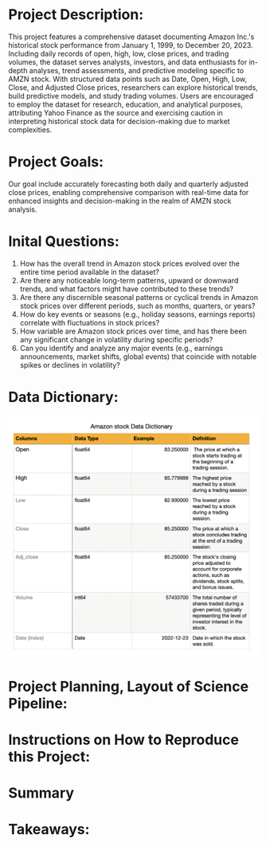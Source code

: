 # Project Description: 
This project features a comprehensive dataset documenting Amazon Inc.'s historical stock performance from January 1, 1999, to December 20, 2023. Including daily records of open, high, low, close prices, and trading volumes, the dataset serves analysts, investors, and data enthusiasts for in-depth analyses, trend assessments, and predictive modeling specific to AMZN stock. With structured data points such as Date, Open, High, Low, Close, and Adjusted Close prices, researchers can explore historical trends, build predictive models, and study trading volumes. Users are encouraged to employ the dataset for research, education, and analytical purposes, attributing Yahoo Finance as the source and exercising caution in interpreting historical stock data for decision-making due to market complexities.







# Project Goals:
Our goal include accurately forecasting both daily and quarterly adjusted close prices, enabling comprehensive comparison with real-time data for enhanced insights and decision-making in the realm of AMZN stock analysis.


# Inital Questions:
1. How has the overall trend in Amazon stock prices evolved over the entire time period available in the dataset?
2. Are there any noticeable long-term patterns, upward or downward trends, and what factors might have contributed to these trends?
3. Are there any discernible seasonal patterns or cyclical trends in Amazon stock prices over different periods, such as months, quarters, or years?
4. How do key events or seasons (e.g., holiday seasons, earnings reports) correlate with fluctuations in stock prices?
5. How variable are Amazon stock prices over time, and has there been any significant change in volatility during specific periods?
6. Can you identify and analyze any major events (e.g., earnings announcements, market shifts, global events) that coincide with notable spikes or declines in volatility?
# Data Dictionary:
![Alt text](https://github.com/Chellyann-moreno/amazon_project/blob/main/working%20docs/Data_Dictionary.png)

# Project Planning, Layout of Science Pipeline:
# Instructions on How to Reproduce this Project:

# Summary

# Takeaways:
